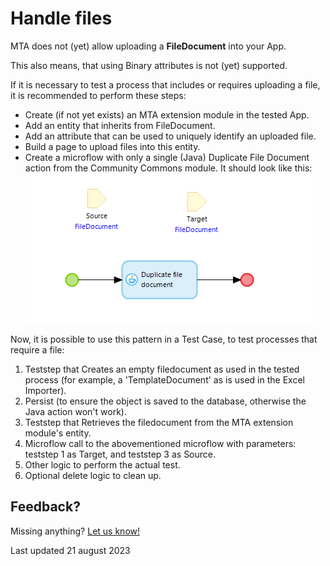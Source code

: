 # Handle files

MTA does not (yet) allow uploading a **FileDocument** into your App.

This also means, that using Binary attributes is not (yet) supported.

If it is necessary to test a process that includes or requires uploading a file, it is recommended to perform these steps:
- Create (if not yet exists) an MTA extension module in the tested App.
- Add an entity that inherits from FileDocument.
- Add an attribute that can be used to uniquely identify an uploaded file.
- Build a page to upload files into this entity.
- Create a microflow with only a single (Java) Duplicate File Document action from the Community Commons module. It should look like this:
![Duplicate File Document microflow](../images/duplicate-filedoc.png)

Now, it is possible to use this pattern in a Test Case, to test processes that require a file:
1. Teststep that Creates an empty filedocument as used in the tested process (for example, a 'TemplateDocument' as is used in the Excel Importer).
2. Persist (to ensure the object is saved to the database, otherwise the Java action won't work).
3. Teststep that Retrieves the filedocument from the MTA extension module's entity.
4. Microflow call to the abovementioned microflow with parameters: teststep 1 as Target, and teststep 3 as Source.
5. Other logic to perform the actual test.
6. Optional delete logic to clean up.

## Feedback?
Missing anything? [Let us know!](mailto:support@menditect.com)

Last updated 21 august 2023